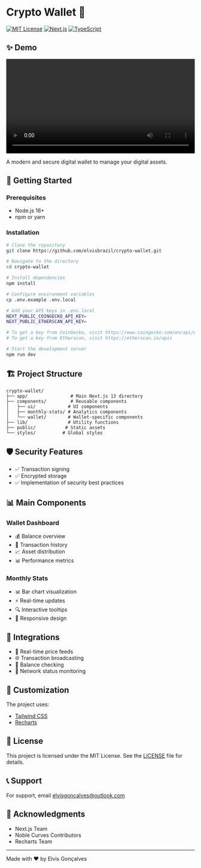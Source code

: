 # Crypto Wallet 🏦

[![MIT License](https://img.shields.io/badge/License-MIT-green.svg)](https://choosealicense.com/licenses/mit/)
[![Next.js](https://img.shields.io/badge/Next.js-13-black)](https://nextjs.org/)
[![TypeScript](https://img.shields.io/badge/TypeScript-4.9-blue)](https://www.typescriptlang.org/)

## ✨ Demo

<video width="100%" controls>
  <source src="https://miniostorage.kleankreative.com/api/v1/buckets/typebot/objects/download?preview=true&prefix=wallet-system.mp4" type="video/mp4">
  Your browser does not support the video tag.
</video>

A modern and secure digital wallet to manage your digital assets.

## 🚀 Getting Started

### Prerequisites
- Node.js 16+
- npm or yarn

### Installation

```bash
# Clone the repository
git clone https://github.com/elvisbrazil/crypto-wallet.git

# Navigate to the directory
cd crypto-wallet

# Install dependencies
npm install

# Configure environment variables
cp .env.example .env.local

# Add your API keys in .env.local
NEXT_PUBLIC_COINGECKO_API_KEY=
NEXT_PUBLIC_ETHERSCAN_API_KEY=

# To get a key from CoinGecko, visit https://www.coingecko.com/en/api/documentation
# To get a key from Etherscan, visit https://etherscan.io/apis

# Start the development server
npm run dev
```

## 🏗️ Project Structure

```
crypto-wallet/
├── app/                # Main Next.js 13 directory
├── components/         # Reusable components
│   ├── ui/            # UI components
│   ├── monthly-stats/ # Analytics components
│   └── wallet/        # Wallet-specific components
├── lib/               # Utility functions
├── public/           # Static assets
└── styles/          # Global styles
```

## 🛡️ Security Features

- ✅ Transaction signing
- ✅ Encrypted storage
- ✅ Implementation of security best practices

## 📊 Main Components

### Wallet Dashboard
- 💰 Balance overview
- 📝 Transaction history
- 📈 Asset distribution
- 📊 Performance metrics

### Monthly Stats
- 📊 Bar chart visualization
- ⚡ Real-time updates
- 🔍 Interactive tooltips
- 📱 Responsive design

## 🔄 Integrations

- 💱 Real-time price feeds
- 🌐 Transaction broadcasting
- 💼 Balance checking
- 📡 Network status monitoring

## 🎨 Customization

The project uses:
- [Tailwind CSS](https://tailwindcss.com)
- [Recharts](https://recharts.org)

## 📝 License

This project is licensed under the MIT License. See the [LICENSE](LICENSE) file for details.

## 📞 Support

For support, email elvisgoncalves@outlook.com

## 🙏 Acknowledgments

- Next.js Team
- Noble Curves Contributors
- Recharts Team

---
Made with ❤️ by Elvis Gonçalves

